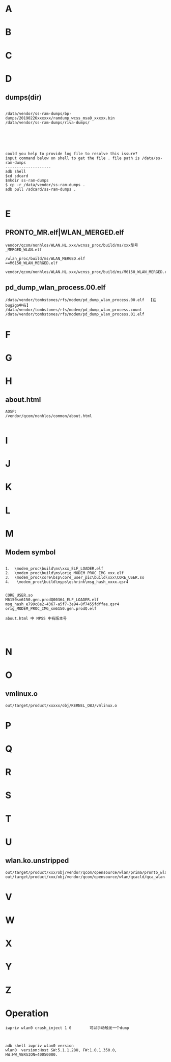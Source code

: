 # A



# B
# C
# D

## dumps(dir)
```

/data/vendor/ss-ram-dumps/bp-dumps/20190226xxxxxx/ramdump_wcss_msa0_xxxxx.bin
/data/vendor/ss-ram-dumps/riva-dumps/






could you help to provide log file to resolve this issure?
input command below on shell to get the file . file path is /data/ss-ram-dumps
--------------------
adb shell
$cd sdcard
$mkdir ss-ram-dumps
$ cp -r /data/vendor/ss-ram-dumps . 
adb pull /sdcard/ss-ram-dumps .


```

# E
## PRONTO_MR.elf|WLAN_MERGED.elf
```
vendor/qcom/nonhlos/WLAN.HL.xxx/wcnss_proc/build/ms/xxx型号_MERGED_WLAN.elf

/wlan_proc/build/ms/WLAN_MERGED.elf 
==M6150_WLAN_MERGED.elf

vendor/qcom/nonhlos/WLAN.HL.xxx/wcnss_proc/build/ms/M6150_WLAN_MERGED.elf

```

## pd_dump_wlan_process.00.elf
```
/data/vendor/tombstones/rfs/modem/pd_dump_wlan_process.00.elf  【在 bug2go中有】
/data/vendor/tombstones/rfs/modem/pd_dump_wlan_process.count
/data/vendor/tombstones/rfs/modem/pd_dump_wlan_process.01.elf

```

# F
# G
# H

## about.html
```
AOSP:
/vendor/qcom/nonhlos/common/about.html


```

# I
# J
# K
# L
# M

## Modem symbol
```

1.  \modem_proc\build\ms\xxx_ELF_LOADER.elf 
2.  \modem_proc\build\ms\orig_MODEM_PROC_IMG_xxx.elf 
3.  \modem_proc\core\bsp\core_user_pic\build\xxx\CORE_USER.so 
4.   \modem_proc\build\myps\qshrink\msg_hash_xxxx.qsr4 


CORE_USER.so
M6150sm6150.gen.prodQ00364_ELF_LOADER.elf
msg_hash_e799c8e2-4367-a5f7-3e94-8f7455fdffae.qsr4
orig_MODEM_PROC_IMG_sm6150.gen.prodQ.elf

about.html 中 MPSS 中有版本号




```


# N
# O
## vmlinux.o
```
out/target/product/xxxxx/obj/KERNEL_OBJ/vmlinux.o

```
# P

# Q
# R
# S
# T
# U
## wlan.ko.unstripped
```
out/target/product/xxx/obj/vendor/qcom/opensource/wlan/prima/pronto_wlan.ko.unstripped
out/target/product/xxx/obj/vendor/qcom/opensource/wlan/qcacld/qca_wlan.ko.unstripped

```
# V

# W
# X
# Y
# Z


# Operation
```
iwpriv wlan0 crash_inject 1 0        可以手动触发一个dump



adb shell iwpriv wlan0 version 
wlan0  version:Host SW:5.1.1.28U, FW:1.0.1.350.0, HW:HW_VERSION=40050000.

```
